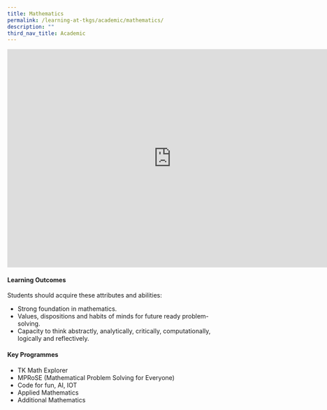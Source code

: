 ```yaml
---
title: Mathematics
permalink: /learning-at-tkgs/academic/mathematics/
description: ""
third_nav_title: Academic
---
```

<iframe src="https://docs.google.com/presentation/d/e/2PACX-1vRc9yJZUIJxFWYHK8pcgmwCZo_sEOLl5vQ7d89p4dubdgjuJCKEAHXU3alDxvB9zmV-oknScFnX6fWW/embed?start=false&loop=false&delayms=10000" frameborder="0" width="750" height="500" allowfullscreen="true"></iframe>

<h4><strong>Learning Outcomes</strong></h4>
<p>Students should acquire these attributes and abilities:</p>
<ul>
<li>Strong foundation in mathematics.</li>
<li>Values, dispositions and habits of minds for future ready problem-solving.</li>
<li>Capacity to think abstractly, analytically, critically, computationally, logically and reflectively.</li>
</ul>
<h4><strong>Key Programmes</strong></h4>
<ul>
<li>TK Math Explorer</li>
<li>MPRoSE (Mathematical Problem Solving for Everyone)</li>
<li>Code for fun, AI, IOT</li>
<li>Applied Mathematics</li>
<li>Additional Mathematics</li>
</ul>